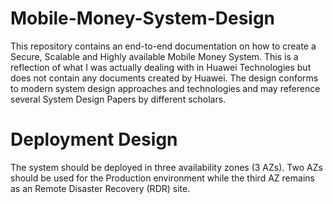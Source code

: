 # Mobile-Money-System-Design

This repository contains an end-to-end documentation on how to create a Secure, Scalable and Highly available Mobile Money System. This is a reflection of what I was actually dealing with in Huawei Technologies but does not contain any documents created by Huawei. The design conforms to modern system design approaches and technologies and may reference several System Design Papers by different scholars.

# Deployment Design
The system should be deployed in three availability zones (3 AZs). Two AZs should be used for the Production environment while the third AZ remains as an Remote Disaster Recovery (RDR) site.
